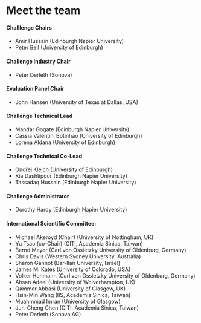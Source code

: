 # Meet the team

#### Challlenge Chairs

- Amir Hussain (Edinburgh Napier University)
- Peter Bell (University of Edinburgh)

#### Challenge Industry Chair
- Peter Derleth (Sonova)

#### Evaluation Panel Chair
- John Hansen (University of Texas at Dallas, USA)


#### Challenge Technical Lead
- Mandar Gogate (Edinburgh Napier University)
- Cassia Valentini Botinhao (University of Edinburgh)
- Lorena Aldana (University of Edinburgh)

#### Challenge Technical Co-Lead
- Ondřej Klejch (University of Edinburgh)
- Kia Dashtipour (Edinburgh Napier University)
- Tassadaq Hussain (Edinburgh Napier University)

#### Challenge Administrator
- Dorothy Hardy (Edinburgh Napier University)


#### International Scientific Committee:

- Michael Akeroyd (Chair) (University of Nottingham, UK)
- Yu Tsao (co-Chair) (CITI, Academia Sinica, Taiwan)
- Bernd Meyer (Carl von Ossietzky University of Oldenburg, Germany)
- Chris Davis (Western Sydney University, Australia)
- Sharon Gannot (Bar-Ilan University, Israel)
- James M. Kates (University of Colorado, USA)
- Volker Hohmann (Carl von Ossietzky University of Oldenburg, Germany)
- Ahsan Adeel (University of Wolverhampton, UK)
- Qammer Abbasi (University of Glasgow, UK)
- Hsin-Min Wang (IIS, Academia Sinica, Taiwan)
- Muahmmad Imran (University of Glasgow)
- Jun-Cheng Chen (CITI, Academia Sinica, Taiwan)
- Peter Derleth (Sonova AG)